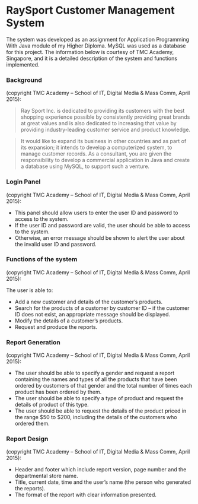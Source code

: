# RaySport Customer Management System

The system was developed as an assignment for Application Programming With Java module of my Higher Diploma. MySQL was used as a database for this project. The information below is courtesy of TMC Academy, Singapore, and it is a detailed description of the system and functions implemented.

### Background
(copyright TMC Academy – School of IT, Digital Media & Mass Comm, April 2015):
 

> Ray Sport Inc. is dedicated to providing its customers with the best shopping experience possible by consistently providing great brands at great values and is also dedicated to increasing that value by providing industry-leading customer service and product knowledge.

> It would like to expand its business in other countries and as part of its expansion; it intends to develop a computerized system, to manage customer records. As a consultant, you are given the responsibility to develop a commercial application in Java and create a database using MySQL, to support such a venture.

### Login Panel
(copyright TMC Academy – School of IT, Digital Media & Mass Comm, April 2015):

- This panel should allow users to enter the user ID and password to access to the system.
- If the user ID and password are valid, the user should be able to access to the system.
- Otherwise, an error message should be shown to alert the user about the invalid user ID and password.

### Functions of the system
(copyright TMC Academy – School of IT, Digital Media & Mass Comm, April 2015):

The user is able to:
- Add a new customer and details of the customer’s products.
- Search for the products of a customer by customer ID – if the customer ID does not exist, an appropriate message should be displayed.
- Modify the details of a customer’s products.
- Request and produce the reports.

### Report Generation
(copyright TMC Academy – School of IT, Digital Media & Mass Comm, April 2015):

- The user should be able to specify a gender and request a report containing the names and types of all the products that have been ordered by customers of that gender and the total number of times each product has been ordered by them.
- The user should be able to specify a type of product and request the details of product of this type.
- The user should be able to request the details of the product priced in the range $50 to $200, including the details of the customers who ordered them.

### Report Design
(copyright TMC Academy – School of IT, Digital Media & Mass Comm, April 2015):

- Header and footer which include report version, page number and the departmental store name.
- Title, current date, time and the user’s name (the person who generated the reports).
- The format of the report with clear information presented.
